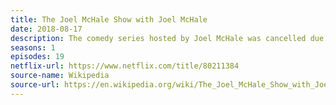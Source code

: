 ```yaml
---
title: The Joel McHale Show with Joel McHale
date: 2018-08-17
description: The comedy series hosted by Joel McHale was cancelled due to low viewership. 
seasons: 1
episodes: 19
netflix-url: https://www.netflix.com/title/80211384
source-name: Wikipedia  
source-url: https://en.wikipedia.org/wiki/The_Joel_McHale_Show_with_Joel_McHale
---
```


